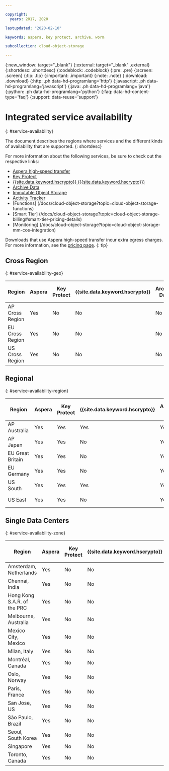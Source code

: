 ```yaml
---

copyright:
  years: 2017, 2020

lastupdated: "2020-02-10"

keywords: aspera, key protect, archive, worm

subcollection: cloud-object-storage

---
```

{:new_window: target="_blank"}
{:external: target="_blank" .external}
{:shortdesc: .shortdesc}
{:codeblock: .codeblock}
{:pre: .pre}
{:screen: .screen}
{:tip: .tip}
{:important: .important}
{:note: .note}
{:download: .download} 
{:http: .ph data-hd-programlang='http'} 
{:javascript: .ph data-hd-programlang='javascript'} 
{:java: .ph data-hd-programlang='java'} 
{:python: .ph data-hd-programlang='python'}
{:faq: data-hd-content-type='faq'}
{:support: data-reuse='support'}

# Integrated service availability
{: #service-availability}

The document describes the regions where services and the different kinds of availability that are supported.
{: shortdesc}

For more information about the following services, be sure to check out the respective links:

* [Aspera high-speed transfer](/docs/cloud-object-storage/basics?topic=cloud-object-storage-aspera)
* [Key Protect](/docs/cloud-object-storage/basics/cloud-object-storage/basics?topic=cloud-object-storage-encryption#sse-kp)
* [{{site.data.keyword.hscrypto}} ({{site.data.keyword.hscrypto}})](/docs/cloud-object-storage?topic=cloud-object-storage-encryption)
* [Archive Data](/docs/cloud-object-storage/basics?topic=cloud-object-storage-archive)
* [Immutable Object Storage](/docs/cloud-object-storage/basics?topic=cloud-object-storage-immutable)
* [Activity Tracker](/docs/cloud-object-storage?topic=cloud-object-storage-at)
* [Functions] (/docs/cloud-object-storage?topic=cloud-object-storage-functions)
* [Smart Tier] (/docs/cloud-object-storage?topic=cloud-object-storage-billing#smart-tier-pricing-details)
* [Monitoring] (/docs/cloud-object-storage?topic=cloud-object-storage-mm-cos-integration)



Downloads that use Aspera high-speed transfer incur extra egress charges. For more information, see the [pricing page](https://www.ibm.com/cloud/object-storage).
{: tip}

## Cross Region
{: #service-availability-geo}

| Region          | Aspera | Key Protect | {{site.data.keyword.hscrypto}} | Archive Data | Immutable Object Storage | Activity Tracker | Functions | Smart Tier | Monitoring |
|-----------------|--------|-------------|--------------------------------|--------------|--------------------------|------------------|-----------|------------|------------|
| AP Cross Region | Yes    | No          | No                             | No           | No                       | Tokyo            | No        | No         | Tokyo |
| EU Cross Region | Yes    | No          | No                             | No           | No                       | Frankfurt        | No        | No         | Frankfurt |
| US Cross Region | Yes    | No          | No                             | No           | Yes                      | Dallas           | No        | Yes        | Dallas |




## Regional
{: #service-availability-region}

| Region           | Aspera | Key Protect | {{site.data.keyword.hscrypto}} | Archive Data | Immutable Object Storage | Activity Tracker | Functions | Smart Tier | Monitoring |
|------------------|--------|-------------|--------------------------------|--------------|--------------------------|------------------|-----------|------------|------------|
| AP Australia     | Yes    | Yes         | Yes                            | Yes          | Yes                      | Sydney           | No        | Yes        | Sydney |
| AP Japan         | Yes    | Yes         | No                             | Yes          | Yes                      | Tokyo            | Yes       | Yes        | Tokyo |
| EU Great Britain | Yes    | Yes         | No                             | Yes          | Yes                      | London           | Yes       | Yes        | London |
| EU Germany       | Yes    | Yes         | No                             | Yes          | Yes                      | Frankfurt        | Yes       | Yes        | Frankfurt |
| US South         | Yes    | Yes         | Yes                            | Yes          | Yes                      | Dallas           | Yes       | Yes        | Dallas |
| US East          | Yes    | Yes         | No                             | Yes          | Yes                      | Washington DC           | Yes       | Yes        | Washington DC |

## Single Data Centers
{: #service-availability-zone}

| Region                      | Aspera | Key Protect | {{site.data.keyword.hscrypto}} | Archive Data | Immutable Object Storage | Activity Tracker | Functions | Smart Tier | Monitoring |
|-----------------------------|--------|-------------|--------------------------------|--------------|--------------------------|------------------|-----------|-----------|-----------|
| Amsterdam, Netherlands      | Yes    | No          | No                             | No           | No                       | Frankfurt        | No        | No        | Frankfurt |
| Chennai, India              | Yes    | No          | No                             | No           | No                       | Tokyo            | No        | No        | Tokyo |
| Hong Kong S.A.R. of the PRC | Yes    | No          | No                             | No           | No                       | Tokyo            | No        | No        | Tokyo |
| Melbourne, Australia        | Yes    | No          | No                             | No           | No                       | Sydney           | No        | No        | Sydney |
| Mexico City, Mexico         | Yes    | No          | No                             | No           | No                       | Dallas           | No        | No        | Dallas |
| Milan, Italy                | Yes    | No          | No                             | No           | No                       | Frankfurt        | No        | No        | Frankfurt |
| Montréal, Canada            | Yes    | No          | No                             | No           | No                       | Dallas           | No        | No        | Dallas |
| Oslo, Norway                | Yes    | No          | No                             | No           | No                       | Frankfurt        | No        | No        | Frankfurt |
| Paris, France               | Yes    | No          | No                             | No           | No                       | Frankfurt        | No        | No        | Frankfurt |
| San Jose, US                | Yes    | No          | No                             | No           | No                       | Dallas           | No        | No        | Dallas |
| São Paulo, Brazil           | Yes    | No          | No                             | Yes          | No                       | Dallas           | No        | No        | Dallas |
| Seoul, South Korea          | Yes    | No          | No                             | No           | No                       | Tokyo            | No        | No        | Tokyo |
| Singapore                   | Yes    | No          | No                             | No           | No                       | Tokyo            | No        | No        | Tokyo |
| Toronto, Canada             | Yes    | No          | No                             | Yes          | No                       | Dallas           | No        | No        | Dallas |
